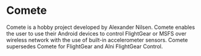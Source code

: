 Comete
======

Comete is a hobby project developed by Alexander Nilsen. Comete enables the user to use their Android devices to control FlightGear or MSFS over wireless network with the use of built-in accelerometer sensors. Comete supersedes Comete for FlightGear and Alni FlightGear Control.
